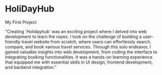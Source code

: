 # HoliDayHub
My First Project

"Creating 'Holidayhub' was an exciting project where I delved into web development to learn the ropes. I took on the challenge of building a user-friendly travel website from scratch, where users can effortlessly search, compare, and book various travel services. Through this solo endeavor, I gained valuable insights into web development, from coding the interface to integrating booking functionalities. It was a hands-on learning experience that equipped me with essential skills in UI design, frontend development, and backend integration."
